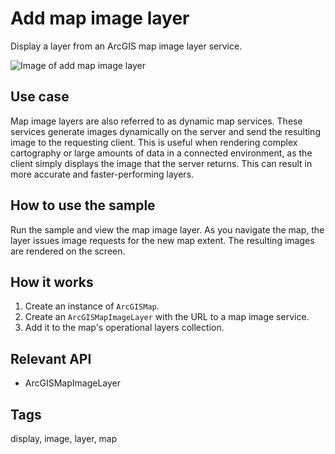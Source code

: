 # Add map image layer

Display a layer from an ArcGIS map image layer service.

![Image of add map image layer](AddMapImageLayer.jpg)

## Use case

Map image layers are also referred to as dynamic map services. These services generate images dynamically on the server and send the resulting image to the requesting client. This is useful when rendering complex cartography or large amounts of data in a connected environment, as the client simply displays the image that the server returns. This can result in more accurate and faster-performing layers.

## How to use the sample

Run the sample and view the map image layer. As you navigate the map, the layer issues image requests for the new map extent. The resulting images are rendered on the screen.

## How it works

1. Create an instance of `ArcGISMap`.
2. Create an `ArcGISMapImageLayer` with the URL to a map image service.
3. Add it to the map's operational layers collection.

## Relevant API

* ArcGISMapImageLayer

## Tags

display, image, layer, map
